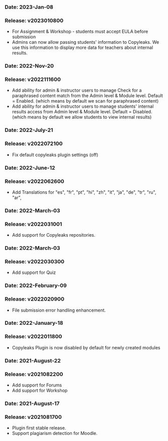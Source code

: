 ### Date: 		2023-Jan-08
### Release:	v2023010800
-  For Assignment & Workshop - students must accept EULA before submission
-  Admins can now allow passing students' information to Copyleaks.
   We use this information to display more data for teachers about internal results.

### Date: 		2022-Nov-20
### Release:	v2022111600
-  Add ability for admin & instructor users to manage Check for a paraphrased content match from the Admin level & Module level.
   Default = Enabled. (which means by default we scan for paraphrased content)
-  Add ability for admin & instructor users to manage students' internal results access from Admin level & Module level.
   Default = Disabled. (which means by default we allow students to view internal results)

### Date: 		2022-July-21
### Release:	v2022072100
-  Fix default copyleaks plugin settings (off)

### Date: 		2022-June-12
### Release:	v2022062600
-  Add Translations for "es", "fr", "pt", "hi", "zh", "it", "ja", "de", "tr", "ru", "ar",

### Date: 		2022-March-03
### Release:	v2022031001
-  Add support for Copyleaks repositories.

### Date: 		2022-March-03
### Release:	v2022030300
-  Add support for Quiz

### Date: 		2022-February-09
### Release:	v2022020900
-  File submission error handling enhancement.

### Date: 		2022-January-18
### Release:	v2022011800
-  Copyleaks Plugin is now disabled by default for newly created modules

### Date: 		2021-August-22
### Release:	v2021082200
-  Add support for Forums
-  Add support for Workshop


### Date: 		2021-August-17
### Release:	v2021081700
- Plugin first stable release.
- Support plagiarism detection for Moodle.
